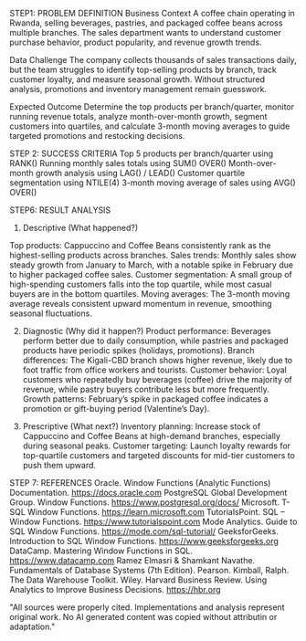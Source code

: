 STEP1: PROBLEM DEFINITION
Business Context
A coffee chain operating in Rwanda, selling beverages, pastries, and packaged coffee beans across multiple branches. The sales department wants to understand customer purchase behavior, product popularity, and revenue growth trends.

Data Challenge
The company collects thousands of sales transactions daily, but the team struggles to identify top-selling products by branch, track customer loyalty, and measure seasonal growth. Without structured analysis, promotions and inventory management remain guesswork.

Expected Outcome
Determine the top products per branch/quarter, monitor running revenue totals, analyze month-over-month growth, segment customers into quartiles, and calculate 3-month moving averages to guide targeted promotions and restocking decisions.

STEP 2: SUCCESS CRITERIA
Top 5 products per branch/quarter using RANK()
Running monthly sales totals using SUM() OVER()
Month-over-month growth analysis using LAG() / LEAD()
Customer quartile segmentation using NTILE(4)
3-month moving average of sales using AVG() OVER()

STEP6: RESULT ANALYSIS
1. Descriptive (What happened?)

Top products: Cappuccino and Coffee Beans consistently rank as the highest-selling products across branches.
Sales trends: Monthly sales show steady growth from January to March, with a notable spike in February due to higher packaged coffee sales.
Customer segmentation: A small group of high-spending customers falls into the top quartile, while most casual buyers are in the bottom quartiles.
Moving averages: The 3-month moving average reveals consistent upward momentum in revenue, smoothing seasonal fluctuations.

2. Diagnostic (Why did it happen?)
Product performance: Beverages perform better due to daily consumption, while pastries and packaged products have periodic spikes (holidays, promotions).
Branch differences: The Kigali-CBD branch shows higher revenue, likely due to foot traffic from office workers and tourists.
Customer behavior: Loyal customers who repeatedly buy beverages (coffee) drive the majority of revenue, while pastry buyers contribute less but more frequently.
Growth patterns: February’s spike in packaged coffee indicates a promotion or gift-buying period (Valentine’s Day).

3. Prescriptive (What next?)
Inventory planning: Increase stock of Cappuccino and Coffee Beans at high-demand branches, especially during seasonal peaks.
Customer targeting: Launch loyalty rewards for top-quartile customers and targeted discounts for mid-tier customers to push them upward.

STEP 7: REFERENCES
Oracle. Window Functions (Analytic Functions) Documentation. https://docs.oracle.com
PostgreSQL Global Development Group. Window Functions. https://www.postgresql.org/docs/
Microsoft. T-SQL Window Functions. https://learn.microsoft.com
TutorialsPoint. SQL – Window Functions. https://www.tutorialspoint.com
Mode Analytics. Guide to SQL Window Functions. https://mode.com/sql-tutorial/
GeeksforGeeks. Introduction to SQL Window Functions. https://www.geeksforgeeks.org
DataCamp. Mastering Window Functions in SQL. https://www.datacamp.com
Ramez Elmasri & Shamkant Navathe. Fundamentals of Database Systems (7th Edition). Pearson.
Kimball, Ralph. The Data Warehouse Toolkit. Wiley.
Harvard Business Review. Using Analytics to Improve Business Decisions. https://hbr.org

"All sources were properly cited. Implementations and analysis represent original work. No AI generated content was copied without attributin or adaptation."
